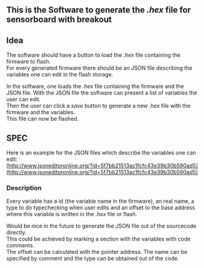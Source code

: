 ## This is the Software to generate the *.hex* file for sensorboard with breakout

## Idea
The software should have a button to load the *.hex* file containing the firmware to flash.  
For every generated firmware there should be an JSON file describing the variables one
can edit in the flash storage.

In the software, one loads the *.hex* file containing the firmware and the JSON file.
With the JSON file the software can present a list of variables the user can edit.  
Then the user can click a *save* button to generate a new *.hex* file with the firmware
and the variables.  
This file can now be flashed.

## SPEC
Here is an example for the JSON files which describe the variables one can edit:  
[http://www.jsoneditoronline.org/?id=5f7bb21513ac1fcfc43e39b30b590ad5](http://www.jsoneditoronline.org/?id=5f7bb21513ac1fcfc43e39b30b590ad5)

### Description
Every variable has a id (the variable name in the firmware), an real name, a type to do typechecking when user edits
and an offset to the base address where this variable is written in the *.hex* file or flash.

Would be nice in the future to generate the JSON file out of the sourcecode directly.  
This could be achieved by marking a section with the variables with code comments.  
The offset can be calculated with the pointer address. The name can be specified by comment and the
type can be obtained out of the code.
